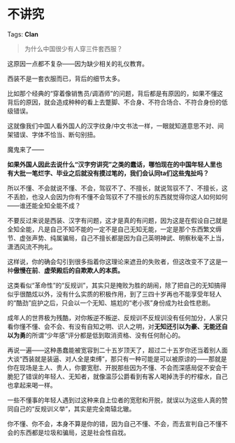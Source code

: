 # 不讲究

Tags: **Clan**

> 为什么中国很少有人穿三件套西服？



这原因一点都不复杂——因为缺少相关的礼仪教育。

西装不是一套衣服而已，背后的细节太多。

比如那个经典的“穿着像销售员/调酒师”的问题，背后都是有原因的，如果不懂这背后的原因，就会造成种种的看上去蹩脚、不合身、不符合场合、不符合身份的低级错误。

这就像我们中国人看外国人的汉字纹身/中文书法一样，一眼就知道意思不对、间架错误、字体不恰当、断句别扭。

魔鬼来了——

**如果外国人因此去说什么“汉字穷讲究”之类的蠢话，哪怕现在的中国年轻人里也有大批一笔烂字、毕业之后就没有摸过笔的，我们会认同ta们这些鬼扯吗？**

所以不懂、不会就说不懂、不会，驾驭不了、不擅长，就说驾驭不了、不擅长，这不丢脸，也没人会因为你有不懂不会驾驭不了不擅长的东西就觉得你这人如何如何——谁还能全知全能不成？

不要反过来说是西装、汉字有问题，这才是真的有问题，因为这是在假设自己就是全知全能，凡是自己不知不能的一定不是自己无知无能，一定是那个东西繁文缛节、虚张声势、纯属骗局，自己不擅长都是因为自己英明神武、明察秋毫不上当，潇洒风流不拘礼。

这样说，你的确会勾引到很多指着你这理论来遮丑的失败者，但这改变不了这是一种**傲慢在前**、**虚荣殿后的自欺欺人的本质。**

这类看似“革命性”的“反规训”，其实只是掩败为胜的胡闹，除了把自己的无知搞得似乎很酷炫以外，没有什么实质的积极作用，到了三四十岁再也不能享受年轻人的“酷劲”庇护之后，只会以一个无知、尴尬的“老小孩”身份成为社会性悲剧。

成年人的世界极为残酷，对你叛逆不叛逆、反规训不反规训没有任何加分，人家只看你懂不懂、会不会、有没有自知之明、识人之明，对**无知还引以为豪、无能还自以为勇**的所谓“少年感”评分都是低到取消资格、没有任何耐心的。

再说一遍——这种愚蠢能被宽容到二十五岁顶天了，超过二十五岁你还当着别人面大谈“西装就是装逼、对人全是束缚”，那只有一种可能是可以被原谅的——那就是你在现场是主人、贵人，你要宽慰、开脱那些因为不懂、不会而深感局促不安会干脆犯了错误的年轻人、无知者，就像温莎公爵看到有客人喝掉洗手的柠檬水，自己也拿起来喝一样。

一些不懂事的年轻人遇到过这种来自上位者的宽慰和开脱，就误以为这些人真的赞同自己的“反规训义举”，其实是完全南辕北辙。

你不懂、你不会，本身不算是你的错，因为自己不懂、不会，而去宣判自己不懂不会的东西都是垃圾和骗局，这是社会性自戕。




